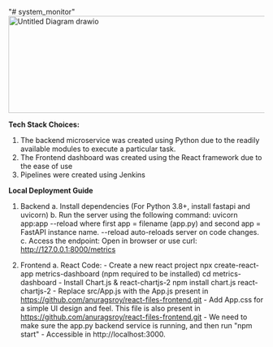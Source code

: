 "# system_monitor" 
<img width="561" height="191" alt="Untitled Diagram drawio" src="https://github.com/user-attachments/assets/9ccff569-9fbd-484f-ab98-8cdb4151b0be" />

**Tech Stack Choices:**
1. The backend microservice was created using Python due to the readily available modules to execute a particular task.
2. The Frontend dashboard was created using the React framework due to the ease of use
3. Pipelines were created using Jenkins

**Local Deployment Guide**
1. Backend
    a. Install dependencies (For Python 3.8+, install fastapi and uvicorn)
    b. Run the server using the following command:
       uvicorn app:app --reload
         where first app = filename (app.py) and second app = FastAPI instance name. --reload auto-reloads server on code changes.
    c. Access the endpoint: Open in browser or use curl: http://127.0.0.1:8000/metrics

3. Frontend
    a. React Code:
          - Create a new react project
              npx create-react-app metrics-dashboard (npm required to be installed)
              cd metrics-dashboard
          - Install Chart.js & react-chartjs-2
               npm install chart.js react-chartjs-2
          - Replace src/App.js with the App.js present in https://github.com/anuragsroy/react-files-frontend.git
          - Add App.css for a simple UI design and feel. This file is also present in https://github.com/anuragsroy/react-files-frontend.git
          - We need to make sure the app.py backend service is running, and then run "npm start"
          - Accessible in http://localhost:3000.



         

